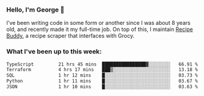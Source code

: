 ### Hello, I'm George 👋

I've been writing code in some form or another since I was about 8 years old, and recently made it my full-time job. On top of this, I maintain [Recipe Buddy](https://github.com/georgegebbett/recipe-buddy), a recipe scraper that interfaces with Grocy.  

<!--
**georgegebbett/georgegebbett** is a ✨ _special_ ✨ repository because its `README.md` (this file) appears on your GitHub profile.

Here are some ideas to get you started:

- 🔭 I’m currently working on ...
- 🌱 I’m currently learning ...
- 👯 I’m looking to collaborate on ...
- 🤔 I’m looking for help with ...
- 💬 Ask me about ...
- 📫 How to reach me: ...
- 😄 Pronouns: ...
- ⚡ Fun fact: ...
-->

### What I've been up to this week:
<!--START_SECTION:waka-->

```txt
TypeScript         21 hrs 45 mins  ████████████████▓░░░░░░░░   66.91 %
Terraform          4 hrs 17 mins   ███▒░░░░░░░░░░░░░░░░░░░░░   13.18 %
SQL                1 hr 12 mins    █░░░░░░░░░░░░░░░░░░░░░░░░   03.73 %
Python             1 hr 11 mins    █░░░░░░░░░░░░░░░░░░░░░░░░   03.67 %
JSON               1 hr 10 mins    █░░░░░░░░░░░░░░░░░░░░░░░░   03.63 %
```

<!--END_SECTION:waka-->
